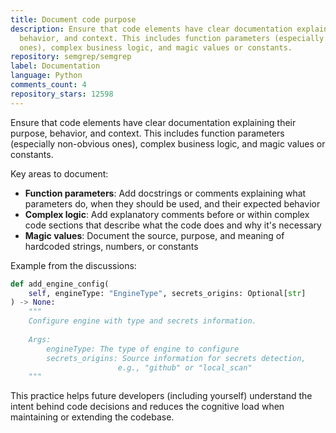 ```yaml
---
title: Document code purpose
description: Ensure that code elements have clear documentation explaining their purpose,
  behavior, and context. This includes function parameters (especially non-obvious
  ones), complex business logic, and magic values or constants.
repository: semgrep/semgrep
label: Documentation
language: Python
comments_count: 4
repository_stars: 12598
---
```


Ensure that code elements have clear documentation explaining their purpose, behavior, and context. This includes function parameters (especially non-obvious ones), complex business logic, and magic values or constants.

Key areas to document:
- **Function parameters**: Add docstrings or comments explaining what parameters do, when they should be used, and their expected behavior
- **Complex logic**: Add explanatory comments before or within complex code sections that describe what the code does and why it's necessary
- **Magic values**: Document the source, purpose, and meaning of hardcoded strings, numbers, or constants

Example from the discussions:
```python
def add_engine_config(
    self, engineType: "EngineType", secrets_origins: Optional[str]
) -> None:
    """
    Configure engine with type and secrets information.
    
    Args:
        engineType: The type of engine to configure
        secrets_origins: Source information for secrets detection, 
                        e.g., "github" or "local_scan"
    """
```

This practice helps future developers (including yourself) understand the intent behind code decisions and reduces the cognitive load when maintaining or extending the codebase.